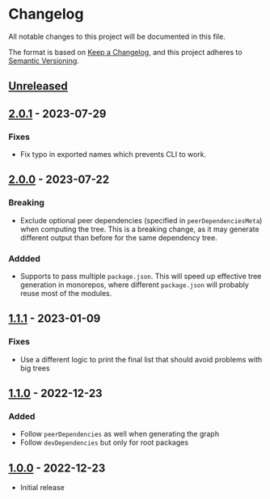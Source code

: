# Changelog

All notable changes to this project will be documented in this file.

The format is based on [Keep a Changelog](https://keepachangelog.com/en/1.0.0/),
and this project adheres to [Semantic Versioning](https://semver.org/spec/v2.0.0.html).

## [Unreleased]

## [2.0.1] - 2023-07-29

### Fixes

- Fix typo in exported names which prevents CLI to work.

## [2.0.0] - 2023-07-22

### Breaking

- Exclude optional peer dependencies (specified in `peerDependenciesMeta`) when computing the tree. This is a breaking change, as it may generate different output than before for the same dependency tree.

### Addded

- Supports to pass multiple `package.json`. This will speed up effective tree generation in monorepos, where different `package.json` will probably reuse most of the modules.

## [1.1.1] - 2023-01-09

### Fixes

- Use a different logic to print the final list that should avoid problems with big trees

## [1.1.0] - 2022-12-23

### Added

- Follow `peerDependencies` as well when generating the graph
- Follow `devDependencies` but only for root packages

## [1.0.0] - 2022-12-23

- Initial release

[unreleased]: https://github.com/scinos/effectve-dependency-tree/compare/2.0.1...HEAD
[2.0.1]: https://github.com/scinos/effectve-dependency-tree/compare/2.0.0...2.0.1
[2.0.0]: https://github.com/scinos/effectve-dependency-tree/compare/1.1.1...2.0.0
[1.1.1]: https://github.com/scinos/effectve-dependency-tree/compare/1.1.0...1.1.1
[1.1.0]: https://github.com/scinos/effectve-dependency-tree/compare/1.0.0...1.1.0
[1.0.0]: https://github.com/scinos/effectve-dependency-tree/releases/tag/1.0.0
